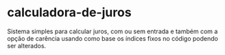 # calculadora-de-juros

Sistema simples para calcular juros, com ou sem entrada e também com a opção de carência usando como base os índices fixos no código podendo ser alterados.
